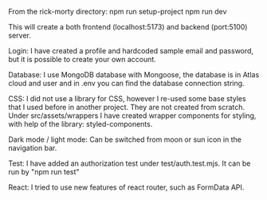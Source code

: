 From the rick-morty directory:
    npm run setup-project
    npm run dev

This will create a both frontend (localhost:5173) and backend (port:5100) server.

Login: I have created a profile and hardcoded sample email and password, but it is possible to create your own account.

Database: I use MongoDB database with Mongoose, the database is in Atlas cloud and user and in .env you can find the database connection string. 

CSS: I did not use a library for CSS, however I re-used some base styles that I used before in another project. They are not created from scratch. Under src/assets/wrappers I have created wrapper components for styling, with help of the library: styled-components.

Dark mode / light mode: Can be switched from moon or sun icon in the navigation bar.

Test: I have added an authorization test under test/auth.test.mjs. It can be run by "npm run test"

React: I tried to use new features of react router, such as FormData API.